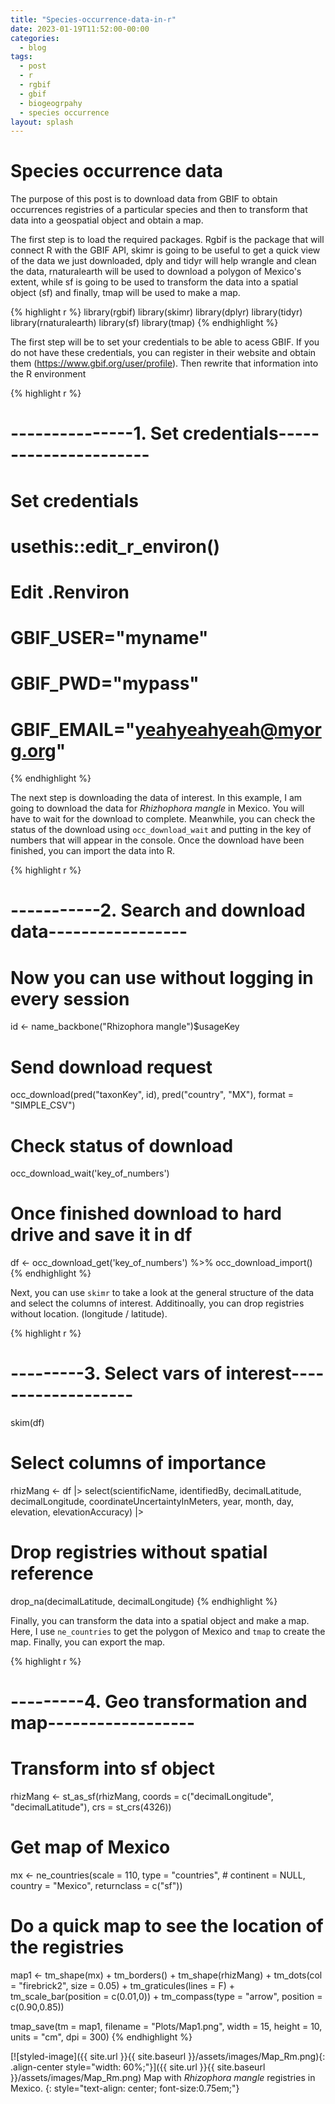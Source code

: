 ```yaml
---
title: "Species-occurrence-data-in-r"
date: 2023-01-19T11:52:00-00:00
categories:
  - blog
tags:
  - post
  - r
  - rgbif
  - gbif
  - biogeogrpahy
  - species occurrence
layout: splash
---
```


# Species occurrence data

The purpose of this post is to download data from GBIF to obtain occurrences registries of a particular species and then to transform that data into a geospatial object and obtain a map.

The first step is to load the required packages. Rgbif is the package that will connect R with the GBIF API, skimr is going to be useful to get a quick view of the data we just downloaded, dply and tidyr will help wrangle and clean the data, rnaturalearth will be used to download a polygon of Mexico's extent, while sf is going to be used to transform the data into a spatial object (sf) and finally, tmap will be used to make a map.

{% highlight r %}
library(rgbif)
library(skimr)
library(dplyr)
library(tidyr)
library(rnaturalearth)
library(sf)
library(tmap)
{% endhighlight %}

The first step will be to set your credentials to be able to acess GBIF. If you do not have these credentials, you can register in their website and obtain them (https://www.gbif.org/user/profile). Then rewrite that information into the R environment

{% highlight r %}
# ---------------1. Set credentials----------------------
# Set credentials
# usethis::edit_r_environ()

# Edit .Renviron
# GBIF_USER="myname"
# GBIF_PWD="mypass"
# GBIF_EMAIL="yeahyeahyeah@myorg.org"
{% endhighlight %}

The next step is downloading the data of interest. In this example, I am going to download the data for _Rhizhophora mangle_ in Mexico. You will have to wait for the download to complete. Meanwhile, you can check the status of the download using `occ_download_wait` and putting in the key of numbers that will appear in the console. Once the download have been finished, you can import the data into R.

{% highlight r %}
# -----------2. Search and download data-----------------
# Now you can use without logging in every session
id <- name_backbone("Rhizophora mangle")$usageKey
# Send download request
occ_download(pred("taxonKey", id),
             pred("country", "MX"),
             format = "SIMPLE_CSV")
# Check status of download
occ_download_wait('key_of_numbers')

# Once finished download to hard drive and save it in df
df <- occ_download_get('key_of_numbers') %>%
  occ_download_import()
{% endhighlight %}

Next, you can use `skimr` to take a look at the general structure of the data and select the columns of interest. Additinoally, you can drop registries without location. (longitude / latitude).

{% highlight r %}
# ---------3. Select vars of interest-------------------
skim(df)

# Select columns of importance
rhizMang <- df |>
  select(scientificName, identifiedBy,
         decimalLatitude, decimalLongitude, coordinateUncertaintyInMeters,
         year, month, day,
         elevation, elevationAccuracy) |>
  # Drop registries without spatial reference
  drop_na(decimalLatitude, decimalLongitude)
{% endhighlight %}

Finally, you can transform the data into a spatial object and make a map. Here, I use `ne_countries` to get the polygon of Mexico and `tmap` to create the map. Finally, you can export the map.

{% highlight r %}
# ---------4. Geo transformation and map------------------
# Transform into sf object
rhizMang <- st_as_sf(rhizMang, 
                     coords = c("decimalLongitude", "decimalLatitude"),
                     crs = st_crs(4326))

# Get map of Mexico
mx <- ne_countries(scale = 110, 
                   type = "countries", 
                   # continent = NULL,
                   country = "Mexico", 
                   returnclass = c("sf"))

# Do a quick map to see the location of the registries
map1 <- tm_shape(mx) +
  tm_borders() +
  tm_shape(rhizMang) +
  tm_dots(col = "firebrick2", size = 0.05) +
  tm_graticules(lines = F) +
  tm_scale_bar(position = c(0.01,0)) +
  tm_compass(type = "arrow",
             position = c(0.90,0.85))

tmap_save(tm = map1,
          filename = "Plots/Map1.png",
          width = 15,
          height = 10,
          units = "cm",
          dpi = 300)
{% endhighlight %}

[![styled-image]({{ site.url }}{{ site.baseurl }}/assets/images/Map_Rm.png){: .align-center style="width: 60%;"}]({{ site.url }}{{ site.baseurl }}/assets/images/Map_Rm.png) Map with _Rhizophora mangle_ registries in Mexico.
{: style="text-align: center; font-size:0.75em;"}